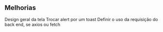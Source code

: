 ## Melhorias

Design geral da tela
Trocar alert por um toast
Definir o uso da requisição do back end, se axios ou fetch
